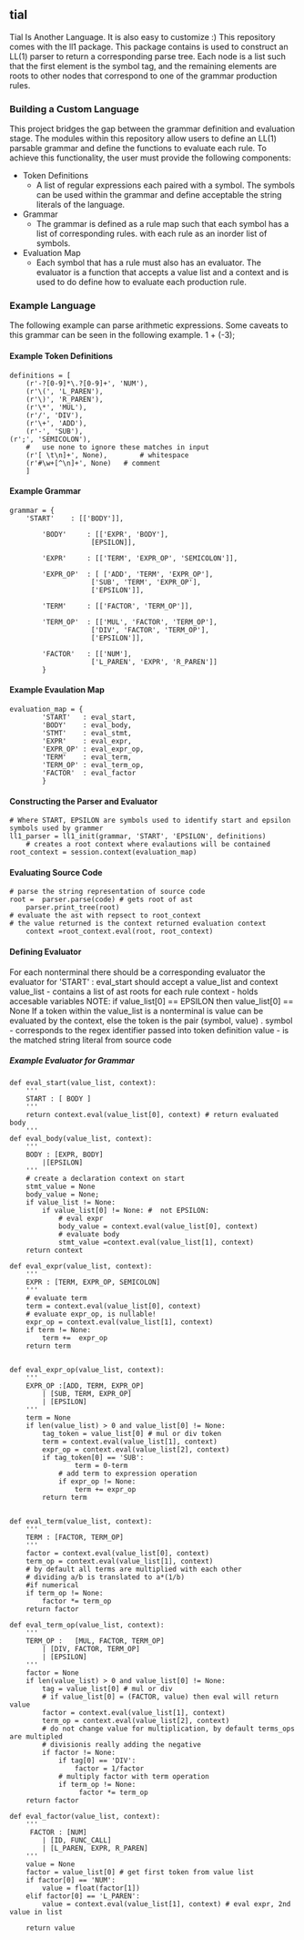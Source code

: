## tial
Tial Is Another Language. It is also easy to customize :)
This repository comes with the ll1 package. This package contains is used to construct an LL(1) parser to return a corresponding
parse tree. Each node is a list such that the first element is the symbol tag, and the remaining elements are roots to other 
nodes that correspond to one of the grammar production rules. 

### Building a Custom Language
This project bridges the gap between the grammar definition and evaluation stage.
The modules within this repository allow users to define an LL(1) parsable grammar and define
the functions to evaluate each rule.
To achieve this functionality, the user must provide the following components:
* Token Definitions
	- A list of regular expressions each paired with a symbol. 
	The symbols can be used within the grammar and define acceptable the string literals of the language.
* Grammar
	- The grammar is defined as a rule map such that each symbol has a list of corresponding rules.
	with each rule as an inorder list of symbols.
 * Evaluation Map
 	- Each symbol that has a rule must also has an evaluator. 
	The evaluator is a function that accepts a value list and a context 
	and is used to do define how to evaluate each production rule.


### Example Language
The following example can parse arithmetic expressions.
Some caveats to this grammar can be seen in the following example.
	1 + (-3);

#### Example Token Definitions
	definitions = [
      	(r'-?[0-9]*\.?[0-9]+', 'NUM'),
      	(r'\(', 'L_PAREN'),
      	(r'\)', 'R_PAREN'),
      	(r'\*', 'MUL'),
      	(r'/', 'DIV'),
      	(r'\+', 'ADD'),
      	(r'-', 'SUB'),
	(r';', 'SEMICOLON'),
      	#	use none to ignore these matches in input
      	(r'[ \t\n]+', None), 		# whitespace
      	(r'#\w+[^\n]+', None) 	# comment
      	] 	

#### Example Grammar
	grammar = {
	    'START'    : [['BODY']],

            'BODY'     : [['EXPR', 'BODY'],
                        [EPSILON]],
          
            'EXPR'     : [['TERM', 'EXPR_OP', 'SEMICOLON']],
            
            'EXPR_OP'  : [ ['ADD', 'TERM', 'EXPR_OP'], 
                        ['SUB', 'TERM', 'EXPR_OP'],
                        ['EPSILON']],
            
            'TERM'     : [['FACTOR', 'TERM_OP']],
            
            'TERM_OP'  : [['MUL', 'FACTOR', 'TERM_OP'], 
                        ['DIV', 'FACTOR', 'TERM_OP'], 
                        ['EPSILON']],

            'FACTOR'   : [['NUM'],
                        ['L_PAREN', 'EXPR', 'R_PAREN']]
            }
#### Example Evaulation Map
	evaluation_map = {
		    'START'   : eval_start,
		    'BODY'    : eval_body,
		    'STMT'    : eval_stmt,
		    'EXPR'    : eval_expr,
		    'EXPR_OP' : eval_expr_op, 
		    'TERM'    : eval_term,
		    'TERM_OP' : eval_term_op,
		    'FACTOR'  : eval_factor
		    }
		    
#### Constructing the Parser and Evaluator
	# Where START, EPSILON are symbols used to identify start and epsilon symbols used by grammer
	ll1_parser = ll1_init(grammar, 'START', 'EPSILON', definitions)
    	# creates a root context where evalautions will be contained
	root_context = session.context(evaluation_map)
	
#### Evaluating Source Code
	# parse the string representation of source code
	root =  parser.parse(code) # gets root of ast
        parser.print_tree(root)
	# evaluate the ast with repsect to root_context 
	# the value returned is the context returned evaluation context
    	context =root_context.eval(root, root_context)
	
#### Defining Evaluator
For each nonterminal there should be a corresponding evaluator
the evaluator for 'START' : eval_start should accept a value_list and context  
	value_list - contains a list of ast roots for each rule
	context  - holds accesable variables 
NOTE: if value_list[0] == EPSILON then value_list[0] == None 
If a token within the value_list is a nonterminal is value can be evaluated by the context,
else the token is the pair (symbol, value) .
	symbol -  corresponds to the regex identifier passed into token definition
	value - is the matched string literal from source code

##### Example Evaluator for Grammar
	def eval_start(value_list, context):
		'''
		START : [ BODY ]
		'''
		return context.eval(value_list[0], context) # return evaluated body
		'''
	def eval_body(value_list, context):
		'''
		BODY : [EXPR, BODY] 
			|[EPSILON] 
		'''
		# create a declaration context on start
		stmt_value = None 
		body_value = None;
		if value_list != None:
			if value_list[0] != None: #  not EPSILON: 
				# eval expr
				body_value = context.eval(value_list[0], context)
				# evaluate body
				stmt_value =context.eval(value_list[1], context)
		return context

	def eval_expr(value_list, context):
		'''
		EXPR : [TERM, EXPR_OP, SEMICOLON]
		''' 
		# evaluate term
		term = context.eval(value_list[0], context)
		# evaluate expr_op, is nullable!
		expr_op = context.eval(value_list[1], context)
		if term != None:	
			term +=  expr_op
		return term


	def eval_expr_op(value_list, context):
		'''
		EXPR_OP :[ADD, TERM, EXPR_OP]
			| [SUB, TERM, EXPR_OP] 
			| [EPSILON]
		'''
		term = None
		if len(value_list) > 0 and value_list[0] != None:
			tag_token = value_list[0] # mul or div token
			term = context.eval(value_list[1], context)
			expr_op = context.eval(value_list[2], context)
			if tag_token[0] == 'SUB':
					term = 0-term 
				# add term to expression operation
				if expr_op != None:
					term += expr_op
			return term


	def eval_term(value_list, context):
		'''
		TERM : [FACTOR, TERM_OP]
		'''
		factor = context.eval(value_list[0], context)
		term_op = context.eval(value_list[1], context)
		# by default all terms are multiplied with each other
		# dividing a/b is translated to a*(1/b)
		#if numerical
		if term_op != None:
			factor *= term_op
		return factor

	def eval_term_op(value_list, context):
		'''
		TERM_OP :	[MUL, FACTOR, TERM_OP]
			| [DIV, FACTOR, TERM_OP] 
			| [EPSILON]
		'''
		factor = None
		if len(value_list) > 0 and value_list[0] != None:
			tag = value_list[0] # mul or div
			# if value_list[0] = (FACTOR, value) then eval will return value 
			factor = context.eval(value_list[1], context)
			term_op = context.eval(value_list[2], context)
			# do not change value for multiplication, by default terms_ops are multipled
			# divisionis really adding the negative
			if factor != None:
				if tag[0] == 'DIV':
					factor = 1/factor
				# multiply factor with term operation
				if term_op != None:
					 factor *= term_op
		return factor

	def eval_factor(value_list, context):
		'''
		 FACTOR : [NUM] 
			| [ID, FUNC_CALL]
			| [L_PAREN, EXPR, R_PAREN]  
		'''
		value = None
		factor = value_list[0] # get first token from value list
		if factor[0] == 'NUM':
			value = float(factor[1])
		elif factor[0] == 'L_PAREN':
			value = context.eval(value_list[1], context) # eval expr, 2nd value in list

		return value

